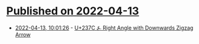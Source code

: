 # [Published on 2022-04-13](index.md)

* [2022-04-13, 10:01:26](https://news.ycombinator.com/item?id=31012865) - [U+237C ⍼ Right Angle with Downwards Zigzag Arrow](https://ionathan.ch/2022/04/09/angzarr.html)
